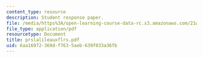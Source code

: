 ```yaml
---
content_type: resource
description: Student response paper.
file: /media/https%3A/open-learning-course-data-rc.s3.amazonaws.com/21w-765j-interactive-and-non-linear-narrative-theory-and-practice-spring-2004/6aa16972369df7635aeb639f033a36fb_prslalileauxflrs.pdf
file_type: application/pdf
resourcetype: Document
title: prslalileauxflrs.pdf
uid: 6aa16972-369d-f763-5aeb-639f033a36fb
---
```

